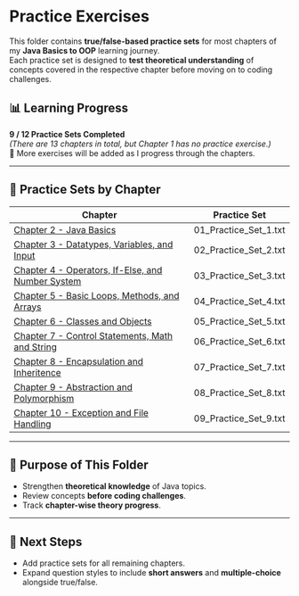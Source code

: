 # Practice Exercises

This folder contains **true/false-based practice sets** for most chapters of my **Java Basics to OOP** learning journey.  
Each practice set is designed to **test theoretical understanding** of concepts covered in the respective chapter before moving on to coding challenges.

## 📊 Learning Progress
**9 / 12 Practice Sets Completed**  
*(There are 13 chapters in total, but Chapter 1 has no practice exercise.)*  
📌 More exercises will be added as I progress through the chapters.

---

## 📂 Practice Sets by Chapter

| Chapter | Practice Set |
|---------|--------------|
| [Chapter 2 - Java Basics](./Chapter02/01_Practice_Set_1.txt) | 01_Practice_Set_1.txt |
| [Chapter 3 - Datatypes, Variables, and Input](./Chapter03/02_Practice_Set_2.txt) | 02_Practice_Set_2.txt |
| [Chapter 4 - Operators, If-Else, and Number System](./Chapter04/03_Practice_Set_3.txt) | 03_Practice_Set_3.txt |
| [Chapter 5 - Basic Loops, Methods, and Arrays](./Chapter05/04_Practice_Set_4.txt) | 04_Practice_Set_4.txt |
| [Chapter 6 - Classes and Objects](./Chapter06/05_Practice_Set_5.txt) | 05_Practice_Set_5.txt |
| [Chapter 7 - Control Statements, Math and String](./Chapter07/06_Practice_Set_6.txt) | 06_Practice_Set_6.txt |
| [Chapter 8 - Encapsulation and Inheritence](./Chapter08/07_Practice_Set_7.txt) | 07_Practice_Set_7.txt |
| [Chapter 9 - Abstraction and Polymorphism](./Chapter09/08_Practice_Set_8.txt) | 08_Practice_Set_8.txt |
| [Chapter 10 - Exception and File Handling](./Chapter10/09_Practice_Set_9.txt) | 09_Practice_Set_9.txt |

---

## 🎯 Purpose of This Folder
- Strengthen **theoretical knowledge** of Java topics.  
- Review concepts **before coding challenges**.  
- Track **chapter-wise theory progress**.

---

## 🚀 Next Steps
- Add practice sets for all remaining chapters.  
- Expand question styles to include **short answers** and **multiple-choice** alongside true/false.
